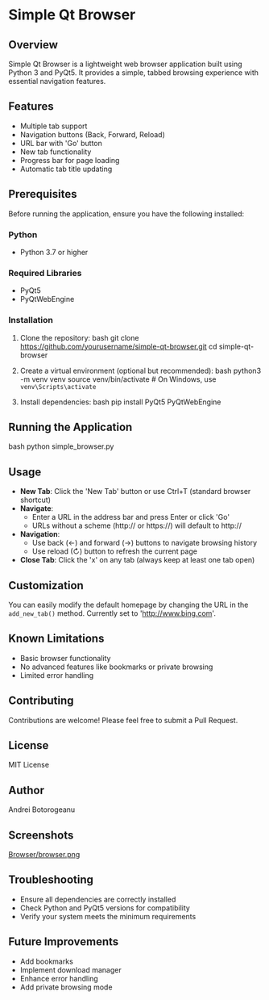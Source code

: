 # Simple Qt Browser

## Overview

Simple Qt Browser is a lightweight web browser application built using Python 3 and PyQt5. It provides a simple, tabbed browsing experience with essential navigation features.

## Features

- Multiple tab support
- Navigation buttons (Back, Forward, Reload)
- URL bar with 'Go' button
- New tab functionality
- Progress bar for page loading
- Automatic tab title updating

## Prerequisites

Before running the application, ensure you have the following installed:

### Python
- Python 3.7 or higher

### Required Libraries
- PyQt5
- PyQtWebEngine

### Installation

1. Clone the repository:
   bash
   git clone https://github.com/yourusername/simple-qt-browser.git
   cd simple-qt-browser
   

2. Create a virtual environment (optional but recommended):
   bash
   python3 -m venv venv
   source venv/bin/activate  # On Windows, use `venv\Scripts\activate`
   

3. Install dependencies:
   bash
   pip install PyQt5 PyQtWebEngine
   

## Running the Application

bash
python simple_browser.py


## Usage

- **New Tab**: Click the 'New Tab' button or use Ctrl+T (standard browser shortcut)
- **Navigate**: 
  - Enter a URL in the address bar and press Enter or click 'Go'
  - URLs without a scheme (http:// or https://) will default to http://
- **Navigation**: 
  - Use back (←) and forward (→) buttons to navigate browsing history
  - Use reload (↻) button to refresh the current page
- **Close Tab**: Click the 'x' on any tab (always keep at least one tab open)

## Customization

You can easily modify the default homepage by changing the URL in the `add_new_tab()` method. Currently set to 'http://www.bing.com'.

## Known Limitations

- Basic browser functionality
- No advanced features like bookmarks or private browsing
- Limited error handling

## Contributing

Contributions are welcome! Please feel free to submit a Pull Request.

## License

MIT License

## Author

Andrei Botorogeanu

## Screenshots
[Browser/browser.png](https://github.com/andrei-botorogeanu/Major-Projects/blob/master/Browser/browser.png)


## Troubleshooting

- Ensure all dependencies are correctly installed
- Check Python and PyQt5 versions for compatibility
- Verify your system meets the minimum requirements

## Future Improvements

- Add bookmarks
- Implement download manager
- Enhance error handling
- Add private browsing mode
